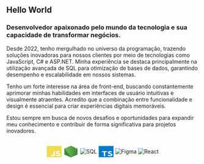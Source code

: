 ## Hello World 
### Desenvolvedor apaixonado pelo mundo da tecnologia e sua capacidade de transformar negócios. 

Desde 2022, tenho mergulhado no universo da programação, trazendo soluções inovadoras para nossos clientes por meio de tecnologias como JavaScript, C# e ASP.NET. Minha experiência se destaca principalmente na utilização avançada de SQL para otimização de bases de dados, garantindo desempenho e escalabilidade em nossos sistemas.

Tenho um forte interesse na área de front-end, buscando constantemente aprimorar minhas habilidades em interfaces de usuário intuitivas e visualmente atraentes. Acredito que a combinação entre funcionalidade e design é essencial para criar experiências digitais memoráveis.

Estou sempre em busca de novos desafios e oportunidades para expandir meu conhecimento e contribuir de forma significativa para projetos inovadores. 


          
  <div align="center" style="display: inline_block"><br>
    <img align="center" alt="Js" height="30" width="40" src="https://raw.githubusercontent.com/devicons/devicon/master/icons/javascript/javascript-plain.svg">
    <img align="center" alt="nodejs" height="30" width="40" src="https://raw.githubusercontent.com/devicons/devicon/master/icons/nodejs/nodejs-original.svg">
    <img align="center" alt="SQL" height="30" width="40" src="https://cdn.jsdelivr.net/gh/devicons/devicon@latest/icons/azuresqldatabase/azuresqldatabase-original.svg">
    <img align="center" alt="Js" height="30" width="40" src="https://raw.githubusercontent.com/devicons/devicon/master/icons/typescript/typescript-plain.svg">
    <img align="center" alt="Figma" height="30" width="40" src="https://cdn.jsdelivr.net/gh/devicons/devicon@latest/icons/figma/figma-original.svg">
    <img align="center" alt="React" height="30" width="40" src="https://cdn.jsdelivr.net/gh/devicons/devicon@latest/icons/react/react-original.svg">
  </div>


          
